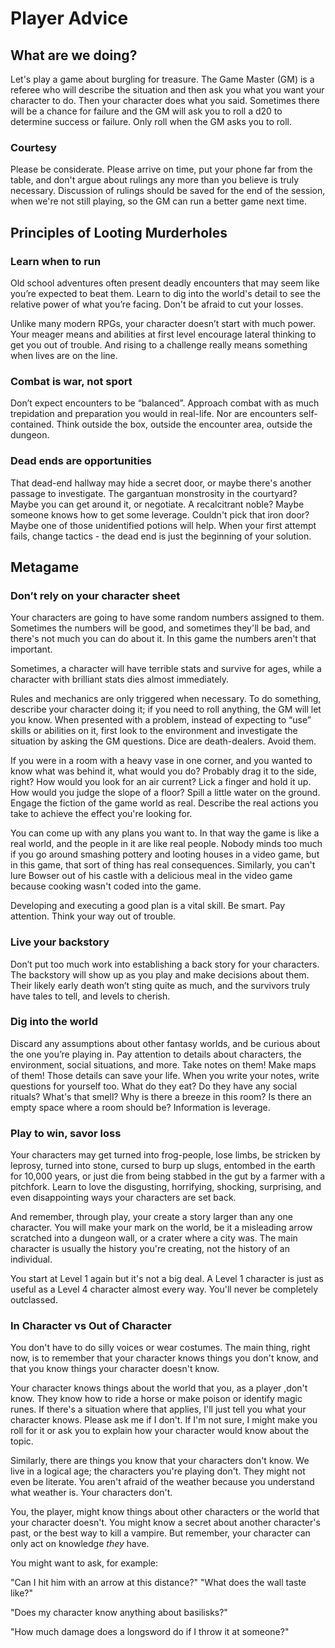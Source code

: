 
# Player Advice

## What are we doing?

Let's play a game about burgling for treasure. The Game Master (GM) is a referee who will describe the situation and then ask you what you want your character to do. Then your character does what you said. Sometimes there will be a chance for failure and the GM will ask you to roll a d20 to determine success or failure. Only roll when the GM asks you to roll.

### Courtesy

Please be considerate. Please arrive on time, put your phone far from the table, and don't argue about rulings any more than you believe is truly necessary. Discussion of rulings should be saved for the end of the session, when we're not still playing, so the GM can run a better game next time.

## Principles of Looting Murderholes

### Learn when to run

Old school adventures often present deadly encounters that may seem like you’re expected to beat them. Learn to dig into the world's detail to see the relative power of what you’re facing. Don't be afraid to cut your losses. 

Unlike many modern RPGs, your character doesn’t start with much power. Your meager means and abilities at first level encourage lateral thinking to get you out of trouble. And rising to a challenge really means something when lives are on the line. 

### Combat is war, not sport

Don’t expect encounters to be “balanced”. Approach combat with as much trepidation and preparation you would in real-life. Nor are encounters self-contained. Think outside the box, outside the encounter area, outside the dungeon. 

### Dead ends are opportunities

That dead-end hallway may hide a secret door, or maybe there's another passage to investigate. The gargantuan monstrosity in the courtyard? Maybe you can get around it, or negotiate. A recalcitrant noble? Maybe someone knows how to get some leverage. Couldn't pick that iron door? Maybe one of those unidentified potions will help. When your first attempt fails, change tactics - the dead end is just the beginning of your solution.

## Metagame

### Don’t rely on your character sheet

Your characters are going to have some random numbers assigned to them. Sometimes the numbers will be good, and sometimes they'll be bad, and there's not much you can do about it. In this game the numbers aren't that important.

Sometimes, a character will have terrible stats and survive for ages, while a character with brilliant stats dies almost immediately.

Rules and mechanics are only triggered when necessary. To do something, describe your character doing it; if you need to roll anything, the GM will let you know. When presented with a problem, instead of expecting to “use” skills or abilities on it, first look to the environment and investigate the situation by asking the GM questions. Dice are death-dealers. Avoid them.

If you were in a room with a heavy vase in one corner, and you wanted to know what was behind it, what would you do? Probably drag it to the side, right? How would you look for an air current? Lick a finger and hold it up. How would you judge the slope of a floor? Spill a little water on the ground. Engage the fiction of the game world as real. Describe the real actions you take to achieve the effect you're looking for.

You can come up with any plans you want to. In that way the game is like a real world, and the people in it are like real people. Nobody minds too much if you go around smashing pottery and looting houses in a video game, but in this game, that sort of thing has real consequences. Similarly, you can't lure Bowser out of his castle with a delicious meal in the video game because cooking wasn't coded into the game.

Developing and executing a good plan is a vital skill. Be smart. Pay attention. Think your way out of trouble.

### Live your backstory

Don’t put too much work into establishing a back story for your characters. The backstory will show up as you play and make decisions about them. Their likely early death won’t sting quite as much, and the survivors truly have tales to tell, and levels to cherish. 

### Dig into the world

Discard any assumptions about other fantasy worlds, and be curious about the one you’re playing in. Pay attention to details about characters, the environment, social situations, and more. Take notes on them! Make maps of them! Those details can save your life. When you write your notes, write questions for yourself too. What do they eat? Do they have any social rituals? What's that smell? Why is there a breeze in this room? Is there an empty space where a room should be? Information is leverage.

### Play to win, savor loss

Your characters may get turned into frog-people, lose limbs, be stricken by leprosy, turned into stone, cursed to burp up slugs, entombed in the earth for 10,000 years, or just die from being stabbed in the gut by a farmer with a pitchfork. Learn to love the disgusting, horrifying, shocking, surprising, and even disappointing ways your characters are set back.

And remember, through play, your create a story larger than any one character. You will make your mark on the world, be it a misleading arrow scratched into a dungeon wall, or a crater where a city was. The main character is usually the history you're creating, not the history of an individual.

You start at Level 1 again but it's not a big deal. A Level 1 character is just as useful as a Level 4 character almost every way. You'll never be completely outclassed.

### In Character vs Out of Character

You don't have to do silly voices or wear costumes. The main thing, right now, is to remember that your character knows things you don't know, and that you know things your character doesn't know. 

Your character knows things about the world that you, as a player ,don't know. They know how to ride a horse or make poison or identify magic runes. If there's a situation where that applies, I'll just tell you what your character knows. Please ask me if I don't. If I'm not sure, I might make you roll for it or ask you to explain how your character would know about the topic.

Similarly, there are things you know that your characters don't know. We live in a logical age; the characters you're playing don't. They might not even be literate. You aren't afraid of the weather because you understand what weather is. Your characters don't.

You, the player, might know things about other characters or the world that your character doesn't. You might know a secret about another character's past, or the best way to kill a vampire. But remember, your character can only act on knowledge *they* have.

You might want to ask, for example:

"Can I hit him with an arrow at this distance?" "What does the wall taste like?"

"Does my character know anything about basilisks?"

"How much damage does a longsword do if I throw it at someone?"
